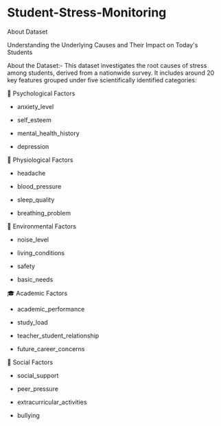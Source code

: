 # Student-Stress-Monitoring

About Dataset

Understanding the Underlying Causes and Their Impact on Today's Students

About the Dataset:-
This dataset investigates the root causes of stress among students, derived from a nationwide survey. It includes around 20 key features grouped under five scientifically identified categories:

🧠 Psychological Factors

* anxiety_level

* self_esteem

* mental_health_history

* depression

🏥 Physiological Factors

* headache

* blood_pressure

* sleep_quality

* breathing_problem

🌆 Environmental Factors

* noise_level

* living_conditions

* safety

* basic_needs

🎓 Academic Factors

* academic_performance

* study_load

* teacher_student_relationship

* future_career_concerns

🤝 Social Factors

* social_support

* peer_pressure

* extracurricular_activities

* bullying
